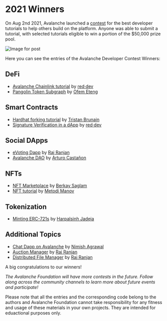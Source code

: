 # 2021 Winners

On Aug 2nd 2021, Avalanche launched a [contest](https://medium.com/avalancheavax/avalanche-launches-developer-tutorial-contest-with-50k-in-prizes-7d8b4422399f) for the best developer tutorials to help others build on the platform. Anyone was able to submit a tutorial, with selected tutorials eligible to win a portion of the $50,000 prize pool.

![Image for post](/img/tutorial-contest.png)

Here you can see the entries of the Avalanche Developer Contest Winners:

## DeFi

- [Avalanche Chainlink tutorial](./2021/red-dev-avalanche-chainlink-tutorial/README.md) by [red·dev](https://www.red.dev)
- [Pangolin Token Subgraph](./2021/pangolin-token-subgraph/README.md) by [Ofem Eteng](https://github.com/ofemeteng)

## Smart Contracts

- [Hardhat forking tutorial](./2021/hardhat-fork/README.md) by [Tristan Brunain](https://github.com/tbrunain)
- [Signature Verification in a dApp](./2021/red-dev-sig-verify-tutorial/README.md) by [red·dev](https://www.red.dev)

## Social DApps

- [eVoting Dapp](./2021/evoting-avalanche-dapp/README.md) by [Raj Ranjan](https://github.com/rajranjan0608)
- [Avalanche DAO](./2021/avalanche-DAO/README.md) by [Arturo Castañon](https://github.com/ArturVargas)

## NFTs

- [NFT Marketplace](./2021/NFT-Marketplace-on-Avalanche/README.md) by [Berkay Saglam](https://github.com/trizin)
- [NFT tutorial](./2021/avalanche-erc721-tutorial/README.md) by [Metodi Manov](https://github.com/metodi96)

## Tokenization

- [Minting ERC-721s](./2021/how-to-mint-erc721-using-openzeppelin/tutorial.md) by [Harpalsinh Jadeja](https://github.com/therealharpaljadeja)

## Additional Topics

- [Chat Dapp on Avalanche](./2021/avax-chat-dapp/README.md) by [Nimish Agrawal](https://github.com/realnimish)
- [Auction Manager](./2021/drizzle-auction-manager/README.md) by [Raj Ranjan](https://github.com/rajranjan0608)
- [Distributed File Manager](./2021/distributed-file-manager/README.md) by [Raj Ranjan](https://github.com/rajranjan0608)

A big congratulations to our winners!

_The Avalanche Foundation will have more contests in the future. Follow along across the community channels to learn more about future events and participate!_

Please note that all the entries and the corresponding code belong to the authors and Avalanche Foundation cannot take responsibility for any fitness and usage of these materials in your own projects. They are intended for eduactional purposes only.
